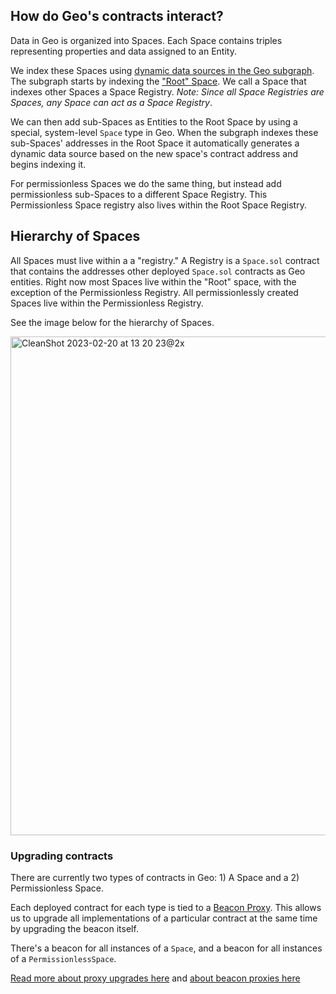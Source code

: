 ## How do Geo's contracts interact?

Data in Geo is organized into Spaces. Each Space contains triples representing properties and data assigned to an Entity.

We index these Spaces using [dynamic data sources in the Geo subgraph](https://thegraph.com/docs/en/developing/creating-a-subgraph/#data-source-templates). The subgraph starts by indexing the ["Root" Space](https://www.geobrowser.io/space/0x170b749413328ac9a94762031a7A05b00c1D2e34?typeId=30659852-2df5-42f6-9ad7-2921c33ad84b). We call a Space that indexes other Spaces a Space Registry. _Note: Since all Space Registries are Spaces, any Space can act as a Space Registry_.

We can then add sub-Spaces as Entities to the Root Space by using a special, system-level `Space` type in Geo. When the subgraph indexes these sub-Spaces' addresses in the Root Space it automatically generates a dynamic data source based on the new space's contract address and begins indexing it.

For permissionless Spaces we do the same thing, but instead add permissionless sub-Spaces to a different Space Registry. This Permissionless Space registry also lives within the Root Space Registry.

## Hierarchy of Spaces

All Spaces must live within a a "registry." A Registry is a `Space.sol` contract that contains the addresses other deployed `Space.sol` contracts as Geo entities. Right now most Spaces live within the "Root" space, with the exception of the Permissionless Registry. All permissionlessly created Spaces live within the Permissionless Registry.

See the image below for the hierarchy of Spaces.

<img width="798" alt="CleanShot 2023-02-20 at 13 20 23@2x" src="https://user-images.githubusercontent.com/26263630/220192053-6d4a5ab6-b4bc-4f42-95f3-963072acbe5d.png">

### Upgrading contracts

There are currently two types of contracts in Geo: 1) A Space and a 2) Permissionless Space.

Each deployed contract for each type is tied to a [Beacon Proxy](https://docs.openzeppelin.com/contracts/3.x/api/proxy). This allows us to upgrade all implementations of a particular contract at the same time by upgrading the beacon itself.

There's a beacon for all instances of a `Space`, and a beacon for all instances of a `PermissionlessSpace`.

[Read more about proxy upgrades here](https://docs.openzeppelin.com/upgrades-plugins/1.x/proxies) and [about beacon proxies here](https://docs.openzeppelin.com/upgrades-plugins/1.x/hardhat-upgrades#beacon-proxies)

